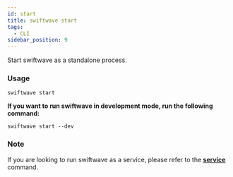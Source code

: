 ```yaml
---
id: start
title: swiftwave start
tags:
  - CLI
sidebar_position: 9
---
```


Start swiftwave as a standalone process.

### Usage

```
swiftwave start
```

**If you want to run swiftwave in development mode, run the following command:**
  
```
swiftwave start --dev
```

### Note
If you are looking to run swiftwave as a service, please refer to the [**service**](/docs/cli/service) command.
